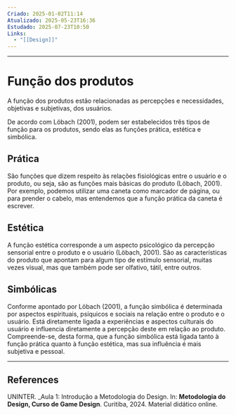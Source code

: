 ```yaml
---
Criado: 2025-01-02T11:14
Atualizado: 2025-05-23T16:36
Estudado: 2025-07-23T10:50
Links:
  - "[[Design]]"
---
```

---
# Função dos produtos

A função dos produtos estão relacionadas as percepções e necessidades, objetivas e subjetivas, dos usuários. 

De acordo com Löbach (2001), podem ser estabelecidos três tipos de
função para os produtos, sendo elas as funções prática, estética e simbólica.

## Prática

São funções que dizem respeito às relações fisiológicas entre o usuário e
o produto, ou seja, são as funções mais básicas do produto (Löbach, 2001). Por
exemplo, podemos utilizar uma caneta como marcador de página, ou para
prender o cabelo, mas entendemos que a função prática da caneta é escrever.

## Estética

A função estética corresponde a um aspecto psicológico da percepção
sensorial entre o produto e o usuário (Löbach, 2001). São as características do
produto que apontam para algum tipo de estímulo sensorial, muitas vezes visual,
mas que também pode ser olfativo, tátil, entre outros.

## Simbólicas

Conforme apontado por Löbach (2001), a função simbólica é determinada
por aspectos espirituais, psíquicos e sociais na relação entre o produto e o
usuário. Está diretamente ligada a experiências e aspectos culturais do usuário
e influencia diretamente a percepção deste em relação ao produto.
Compreende-se, desta forma, que a função simbólica está ligada tanto à
função prática quanto à função estética, mas sua influência é mais subjetiva e
pessoal.

---
## References

UNINTER.  _Aula 1: Introdução a Metodologia do Design. In: **Metodologia do Design, Curso de Game Design**. Curitiba, 2024. Material didático online.